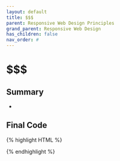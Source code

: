 ```yaml
---
layout: default
title: $$$
parent: Responsive Web Design Principles
grand_parent: Responsive Web Design
has_children: false
nav_order: #
---
```

# $$$
## Summary
- 

## Final Code

{% highlight HTML %}

{% endhighlight %}